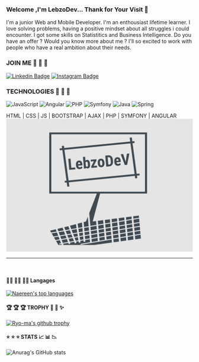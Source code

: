 ### Welcome ,I'm LebzoDev... Thank for Your Visit 👋 
I'm a junior Web and Mobile Developer. I'm an enthousiast lifetime learner. I love solving problems, having a positive mindset about all struggles i could encounter. I got some skills on Statistitics and Business Intelligence. Do you have an offer ? Would you know more about me ? I'll so excited to work with people who have a real ambition about their needs.

### JOIN ME :stars: :stars: :stars:
[![Linkedin Badge](https://img.shields.io/badge/-LebouDieye-blue?style=flat-square&logo=Linkedin&logoColor=white&link=https://www.linkedin.com/in/lebou-dieye-30843b174/)](https://www.linkedin.com/in/lebou-dieye-30843b174/)
[![Instagram Badge](https://img.shields.io/badge/-Lebzodev-purple?style=flat-square&logo=instagram&logoColor=white&link=https://www.instagram.com/lebzo_dev/)](https://www.instagram.com/lebzo_dev/)

### TECHNOLOGIES :stars: :stars: :stars:
![JavaScript](https://img.shields.io/badge/-JavaScript-white?style=for-the-badge&logo=javascript&color=F7DF1E&labelColor=F7DF1E&logoColor=000000)
![Angular](https://img.shields.io/badge/-Angular-black?style=for-the-badge&logo=Angular&labelColor=DD0031&color=DD0031)
![PHP](https://img.shields.io/badge/-Php-black?style=for-the-badge&logo=php&labelColor=777BB4&color=777BB4&logoColor=ffffff)
![Symfony](https://img.shields.io/badge/-Symfony-black?style=for-the-badge&logo=Symfony&labelColor=000000&color=000000)
![Java](https://img.shields.io/badge/-Java-black?style=for-the-badge&logo=java&labelColor=007396&color=007396&logoColor=ffffff)
![Spring](https://img.shields.io/badge/-Spring-black?style=for-the-badge&logo=Spring&labelColor=6DB33F&color=6DB33F&logoColor=ffffff)

HTML | CSS | JS | BOOTSTRAP | AJAX | PHP | SYMFONY | ANGULAR ![Alt Text](https://github.com/LebzoDev/LebzoDev/blob/main/Desktop.png)

<hr>
<br/>
<!--
**LebzoDev/LebzoDev** is a ✨ _special_ ✨ repository because its `README.md` (this file) appears on your GitHub profile.
Here are some ideas to get you started:
-->

#### :man_technologist:  :man_technologist: :man_technologist: Langages 
[![Naereen's top languages](https://github-readme-stats.vercel.app/api/top-langs/?username=Lebzodev&theme=red-yellow)](https://github.com/anuraghazra/github-readme-stats)

#### :trophy:  :trophy:  :trophy: TROPHY :tada: :confetti_ball: :sparkles:
[![Ryo-ma's github trophy](https://github-profile-trophy.vercel.app/?username=Lebzodev&row=1)](https://github.com/ryo-ma/github-profile-trophy)

#### :star:  :star:  :star: STATS  :chart_with_upwards_trend: :bar_chart: :chart_with_downwards_trend:
![Anurag's GitHub stats](https://github-readme-stats.vercel.app/api?username=LebzoDev&show_icons=true&theme=radical)
